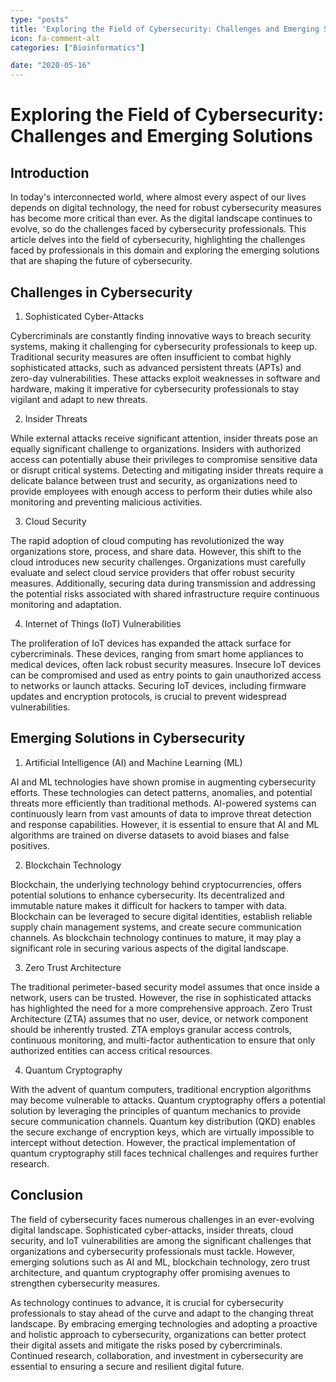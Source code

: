 ```yaml
---
type: "posts"
title: 'Exploring the Field of Cybersecurity: Challenges and Emerging Solutions'
icon: fa-comment-alt
categories: ["Bioinformatics"]

date: "2020-05-16"
---
```




# Exploring the Field of Cybersecurity: Challenges and Emerging Solutions

## Introduction

In today's interconnected world, where almost every aspect of our lives depends on digital technology, the need for robust cybersecurity measures has become more critical than ever. As the digital landscape continues to evolve, so do the challenges faced by cybersecurity professionals. This article delves into the field of cybersecurity, highlighting the challenges faced by professionals in this domain and exploring the emerging solutions that are shaping the future of cybersecurity.

## Challenges in Cybersecurity

1. Sophisticated Cyber-Attacks

Cybercriminals are constantly finding innovative ways to breach security systems, making it challenging for cybersecurity professionals to keep up. Traditional security measures are often insufficient to combat highly sophisticated attacks, such as advanced persistent threats (APTs) and zero-day vulnerabilities. These attacks exploit weaknesses in software and hardware, making it imperative for cybersecurity professionals to stay vigilant and adapt to new threats.

2. Insider Threats

While external attacks receive significant attention, insider threats pose an equally significant challenge to organizations. Insiders with authorized access can potentially abuse their privileges to compromise sensitive data or disrupt critical systems. Detecting and mitigating insider threats require a delicate balance between trust and security, as organizations need to provide employees with enough access to perform their duties while also monitoring and preventing malicious activities.

3. Cloud Security

The rapid adoption of cloud computing has revolutionized the way organizations store, process, and share data. However, this shift to the cloud introduces new security challenges. Organizations must carefully evaluate and select cloud service providers that offer robust security measures. Additionally, securing data during transmission and addressing the potential risks associated with shared infrastructure require continuous monitoring and adaptation.

4. Internet of Things (IoT) Vulnerabilities

The proliferation of IoT devices has expanded the attack surface for cybercriminals. These devices, ranging from smart home appliances to medical devices, often lack robust security measures. Insecure IoT devices can be compromised and used as entry points to gain unauthorized access to networks or launch attacks. Securing IoT devices, including firmware updates and encryption protocols, is crucial to prevent widespread vulnerabilities.

## Emerging Solutions in Cybersecurity

1. Artificial Intelligence (AI) and Machine Learning (ML)

AI and ML technologies have shown promise in augmenting cybersecurity efforts. These technologies can detect patterns, anomalies, and potential threats more efficiently than traditional methods. AI-powered systems can continuously learn from vast amounts of data to improve threat detection and response capabilities. However, it is essential to ensure that AI and ML algorithms are trained on diverse datasets to avoid biases and false positives.

2. Blockchain Technology

Blockchain, the underlying technology behind cryptocurrencies, offers potential solutions to enhance cybersecurity. Its decentralized and immutable nature makes it difficult for hackers to tamper with data. Blockchain can be leveraged to secure digital identities, establish reliable supply chain management systems, and create secure communication channels. As blockchain technology continues to mature, it may play a significant role in securing various aspects of the digital landscape.

3. Zero Trust Architecture

The traditional perimeter-based security model assumes that once inside a network, users can be trusted. However, the rise in sophisticated attacks has highlighted the need for a more comprehensive approach. Zero Trust Architecture (ZTA) assumes that no user, device, or network component should be inherently trusted. ZTA employs granular access controls, continuous monitoring, and multi-factor authentication to ensure that only authorized entities can access critical resources.

4. Quantum Cryptography

With the advent of quantum computers, traditional encryption algorithms may become vulnerable to attacks. Quantum cryptography offers a potential solution by leveraging the principles of quantum mechanics to provide secure communication channels. Quantum key distribution (QKD) enables the secure exchange of encryption keys, which are virtually impossible to intercept without detection. However, the practical implementation of quantum cryptography still faces technical challenges and requires further research.

## Conclusion

The field of cybersecurity faces numerous challenges in an ever-evolving digital landscape. Sophisticated cyber-attacks, insider threats, cloud security, and IoT vulnerabilities are among the significant challenges that organizations and cybersecurity professionals must tackle. However, emerging solutions such as AI and ML, blockchain technology, zero trust architecture, and quantum cryptography offer promising avenues to strengthen cybersecurity measures.

As technology continues to advance, it is crucial for cybersecurity professionals to stay ahead of the curve and adapt to the changing threat landscape. By embracing emerging technologies and adopting a proactive and holistic approach to cybersecurity, organizations can better protect their digital assets and mitigate the risks posed by cybercriminals. Continued research, collaboration, and investment in cybersecurity are essential to ensuring a secure and resilient digital future.